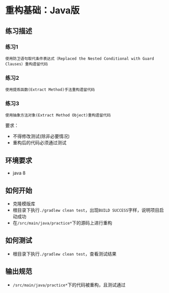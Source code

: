 # 重构基础：Java版

## 练习描述

### 练习1
```
使用防卫语句取代条件表达式（Replaced the Nested Conditional with Guard Clauses）重构遗留代码
```

### 练习2
```
使用提炼函数(Extract Method)手法重构遗留代码
```

### 练习3
```
使用抽象方法对象(Extract Method Object)重构遗留代码
```

要求：
- 不得修改测试(除非必要情况)
- 重构后的代码必须通过测试 

## 环境要求
+ java 8

## 如何开始

- 克隆模版库
- 根目录下执行`./gradlew clean test`，出现`BUILD SUCCESS`字样，说明项目启动成功
- 在`/src/main/java/practice*`下的源码上进行重构

## 如何测试
- 根目录下执行`./gradlew clean test`，查看测试结果

## 输出规范
- `/src/main/java/practice*`下的代码被重构，且测试通过